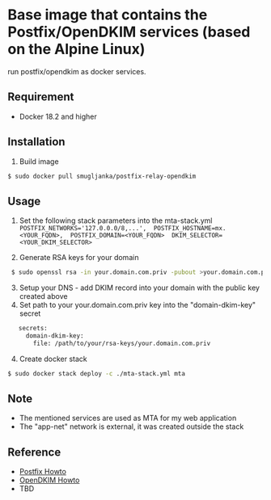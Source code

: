 Base image that contains the Postfix/OpenDKIM services (based on the Alpine Linux)
==============

run postfix/opendkim as docker services.

## Requirement
+ Docker 18.2 and higher

## Installation
1. Build image

```bash
$ sudo docker pull smugljanka/postfix-relay-opendkim
```

## Usage 
1. Set the following stack parameters into the mta-stack.yml 
   `
   POSTFIX_NETWORKS='127.0.0.0/8,...', 
   POSTFIX_HOSTNAME=mx.<YOUR_FQDN>, 
   POSTFIX_DOMAIN=<YOUR_FQDN> 
   DKIM_SELECTOR=<YOUR_DKIM_SELECTOR>`
   
2. Generate RSA keys for your domain
```bash
 $ sudo openssl rsa -in your.domain.com.priv -pubout >your.domain.com.pub
```
3. Setup your DNS - add DKIM record into your domain with the public key created above
4. Set path to your your.domain.com.priv key into the "domain-dkim-key" secret
```bash
   secrets:
     domain-dkim-key:
       file: /path/to/your/rsa-keys/your.domain.com.priv
```
4. Create docker stack
```bash
$ sudo docker stack deploy -c ./mta-stack.yml mta
```

## Note
+ The mentioned services are used as MTA for my web application
+ The "app-net" network is external, it was created outside the stack

## Reference
+ [Postfix Howto](http://www.postfix.org/)
+ [OpenDKIM Howto](http://opendkim.org/)
+ TBD

